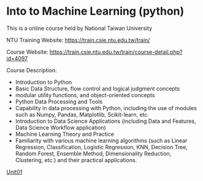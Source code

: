 # Into to Machine Learning (python)

This is a online course held by National Taiwan University

NTU Training Website: https://train.csie.ntu.edu.tw/train/

Course Website: https://train.csie.ntu.edu.tw/train/course-detail.php?id=4097

Course Description: 

- Introduction to Python
- Basic Data Structure, flow control and logical judgment concepts
- modular utility functions, and object-oriented concepts
- Python Data Processing and Tools
- Capability in data processing with Python, including the use of modules such as Numpy, Pandas, Matplotlib, Scikit-learn, etc.
- Introduction to Data Science Applications (including Data and Features, Data Science Workflow application)
- Machine Learning Theory and Practice
- Familiarity with various machine learning algorithms (such as Linear Regression, Classification, Logistic Regression, KNN, Decision Tree, Random Forest, Ensemble Method, Dimensionality Reduction, Clustering, etc.) and their practical applications.



[Unit01](https://github.com/elayswew/IMLP/blob/main/Unit01/Unit01_Crash%20Course%20on%20Python.ipynb) 
